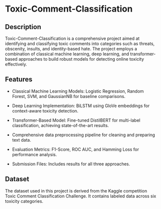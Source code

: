# Toxic-Comment-Classification

## Description

Toxic-Comment-Classification is a comprehensive project aimed at identifying and classifying toxic comments into categories such as threats, obscenity, insults, and identity-based hate. The project employs a combination of classical machine learning, deep learning, and transformer-based approaches to build robust models for detecting online toxicity effectively.

## Features

- Classical Machine Learning Models: Logistic Regression, Random Forest, SVM, and GaussianNB for baseline comparisons.

- Deep Learning Implementation: BiLSTM using GloVe embeddings for context-aware toxicity detection.

- Transformer-Based Model: Fine-tuned DistilBERT for multi-label classification, achieving state-of-the-art results.

- Comprehensive data preprocessing pipeline for cleaning and preparing text data.

- Evaluation Metrics: F1-Score, ROC AUC, and Hamming Loss for performance analysis.

- Submission Files: Includes results for all three approaches.

## Dataset

The dataset used in this project is derived from the Kaggle competition Toxic Comment Classification Challenge. It contains labeled data across six toxicity categories.